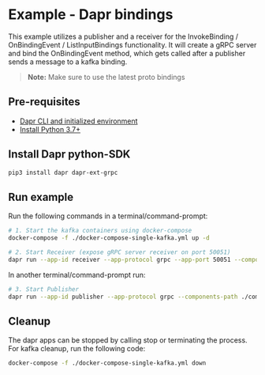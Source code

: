 # Example - Dapr bindings

This example utilizes a publisher and a receiver for the InvokeBinding / OnBindingEvent / ListInputBindings functionality. It will create a gRPC server and bind the OnBindingEvent method, which gets called after a publisher sends a message to a kafka binding.

> **Note:** Make sure to use the latest proto bindings

## Pre-requisites

- [Dapr CLI and initialized environment](https://docs.dapr.io/getting-started)
- [Install Python 3.7+](https://www.python.org/downloads/)

## Install Dapr python-SDK

```bash
pip3 install dapr dapr-ext-grpc
```

## Run example

Run the following commands in a terminal/command-prompt:

```bash
# 1. Start the kafka containers using docker-compose 
docker-compose -f ./docker-compose-single-kafka.yml up -d

# 2. Start Receiver (expose gRPC server receiver on port 50051) 
dapr run --app-id receiver --app-protocol grpc --app-port 50051 --components-path ./components python3 invoke-input-binding.py
```

In another terminal/command-prompt run:

```bash
# 3. Start Publisher
dapr run --app-id publisher --app-protocol grpc --components-path ./components python3 invoke-output-binding.py
```

## Cleanup

The dapr apps can be stopped by calling stop or terminating the process. For kafka cleanup, run the following code:

```bash
docker-compose -f ./docker-compose-single-kafka.yml down
```